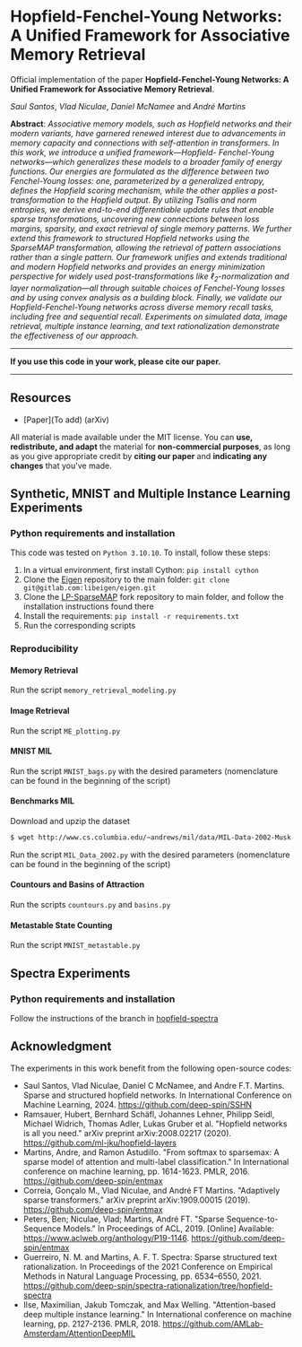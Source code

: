 # Hopfield-Fenchel-Young Networks: A Unified Framework for Associative Memory Retrieval
Official implementation of the paper **Hopfield-Fenchel-Young Networks: A Unified Framework for Associative Memory Retrieval**.

*Saul Santos*, *Vlad Niculae*, *Daniel McNamee* and *André Martins*

**Abstract**: *Associative memory models, such as Hopfield networks and their modern variants, have garnered renewed interest due to advancements in memory capacity and connections with self-attention in transformers. In this work, we introduce a unified framework—Hopfield- Fenchel-Young networks—which generalizes these models to a broader family of energy functions. Our energies are formulated as the difference between two Fenchel-Young losses: one, parameterized by a generalized entropy, defines the Hopfield scoring mechanism, while the other applies a post-transformation to the Hopfield output. By utilizing Tsallis and norm entropies, we derive end-to-end differentiable update rules that enable sparse transformations, uncovering new connections between loss margins, sparsity, and exact retrieval of single memory patterns. We further extend this framework to structured Hopfield networks using the SparseMAP transformation, allowing the retrieval of pattern associations rather than a single pattern. Our framework unifies and extends traditional and modern Hopfield networks and provides an energy minimization perspective for widely used post-transformations like ℓ<sub>2</sub>-normalization and layer normalization—all through suitable choices of Fenchel-Young losses and by using convex analysis as a building block. Finally, we validate our Hopfield-Fenchel-Young networks across diverse memory recall tasks, including free and sequential recall. Experiments on simulated data, image retrieval, multiple instance learning, and text rationalization demonstrate the effectiveness of our approach.*

----------

**If you use this code in your work, please cite our paper.**

----------

## Resources

- [Paper](To add) (arXiv)

All material is made available under the MIT license. You can **use, redistribute, and adapt** the material for **non-commercial purposes**, as long as you give appropriate credit by **citing our paper** and **indicating any changes** that you've made.


## Synthetic, MNIST and Multiple Instance Learning Experiments
### Python requirements and installation

This code was tested on `Python 3.10.10`. To install, follow these steps:

1. In a virtual environment, first install Cython: `pip install cython`
2. Clone the [Eigen](https://gitlab.com/libeigen/eigen.git) repository to the main folder: `git clone git@gitlab.com:libeigen/eigen.git`
3. Clone the [LP-SparseMAP](https://github.com/nunonmg/lp-sparsemap) fork repository to main folder, and follow the installation instructions found there
4. Install the requirements: `pip install -r requirements.txt`
5. Run the corresponding scripts

### Reproducibility
#### Memory Retrieval

Run the script `memory_retrieval_modeling.py`

#### Image Retrieval
Run the script `ME_plotting.py`

#### MNIST MIL
Run the script `MNIST_bags.py` with the desired parameters (nomenclature can be found in the beginning of the script)

#### Benchmarks MIL

Download and upzip the dataset

```bash
$ wget http://www.cs.columbia.edu/~andrews/mil/data/MIL-Data-2002-Musk-Corel-Trec9-MATLAB.tgz 
```

Run the script `MIL_Data_2002.py` with the desired parameters (nomenclature can be found in the beginning of the script)

#### Countours and Basins of Attraction
Run the scripts `countours.py` and `basins.py` 

#### Metastable State Counting
Run the script `MNIST_metastable.py`

## Spectra Experiments
### Python requirements and installation
Follow the instructions of the branch in [hopfield-spectra](https://github.com/deep-spin/spectra-rationalization/tree/hopfield-spectra)

## Acknowledgment

The experiments in this work benefit from the following open-source codes:
* Saul Santos, Vlad Niculae, Daniel C McNamee, and Andre F.T. Martins. Sparse and structured hopfield networks. In International Conference on Machine Learning, 2024. https://github.com/deep-spin/SSHN
* Ramsauer, Hubert, Bernhard Schäfl, Johannes Lehner, Philipp Seidl, Michael Widrich, Thomas Adler, Lukas Gruber et al. "Hopfield networks is all you need." arXiv preprint arXiv:2008.02217 (2020). https://github.com/ml-jku/hopfield-layers
* Martins, Andre, and Ramon Astudillo. "From softmax to sparsemax: A sparse model of attention and multi-label classification." In International conference on machine learning, pp. 1614-1623. PMLR, 2016. https://github.com/deep-spin/entmax
* Correia, Gonçalo M., Vlad Niculae, and André FT Martins. "Adaptively sparse transformers." arXiv preprint arXiv:1909.00015 (2019). https://github.com/deep-spin/entmax
* Peters, Ben; Niculae, Vlad; Martins, André FT. "Sparse Sequence-to-Sequence Models." In Proceedings of ACL, 2019. [Online] Available: https://www.aclweb.org/anthology/P19-1146.  https://github.com/deep-spin/entmax
* Guerreiro, N. M. and Martins, A. F. T. Spectra: Sparse structured text rationalization. In Proceedings of the 2021 Conference on Empirical Methods in Natural Language Processing, pp. 6534–6550, 2021. https://github.com/deep-spin/spectra-rationalization/tree/hopfield-spectra
* Ilse, Maximilian, Jakub Tomczak, and Max Welling. "Attention-based deep multiple instance learning." In International conference on machine learning, pp. 2127-2136. PMLR, 2018. https://github.com/AMLab-Amsterdam/AttentionDeepMIL

